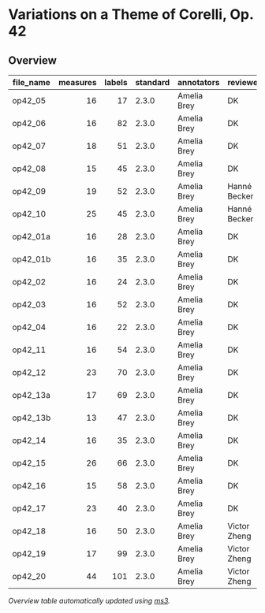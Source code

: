# Variations on a Theme of Corelli, Op. 42

## Overview
|file_name|measures|labels|standard|annotators | reviewers  |
|---------|-------:|-----:|--------|-----------|------------|
|op42_05  |      16|    17|2.3.0   |Amelia Brey|DK          |
|op42_06  |      16|    82|2.3.0   |Amelia Brey|DK          |
|op42_07  |      18|    51|2.3.0   |Amelia Brey|DK          |
|op42_08  |      15|    45|2.3.0   |Amelia Brey|DK          |
|op42_09  |      19|    52|2.3.0   |Amelia Brey|Hanné Becker|
|op42_10  |      25|    45|2.3.0   |Amelia Brey|Hanné Becker|
|op42_01a |      16|    28|2.3.0   |Amelia Brey|DK          |
|op42_01b |      16|    35|2.3.0   |Amelia Brey|DK          |
|op42_02  |      16|    24|2.3.0   |Amelia Brey|DK          |
|op42_03  |      16|    52|2.3.0   |Amelia Brey|DK          |
|op42_04  |      16|    22|2.3.0   |Amelia Brey|DK          |
|op42_11  |      16|    54|2.3.0   |Amelia Brey|DK          |
|op42_12  |      23|    70|2.3.0   |Amelia Brey|DK          |
|op42_13a |      17|    69|2.3.0   |Amelia Brey|DK          |
|op42_13b |      13|    47|2.3.0   |Amelia Brey|DK          |
|op42_14  |      16|    35|2.3.0   |Amelia Brey|DK          |
|op42_15  |      26|    66|2.3.0   |Amelia Brey|DK          |
|op42_16  |      15|    58|2.3.0   |Amelia Brey|DK          |
|op42_17  |      23|    40|2.3.0   |Amelia Brey|DK          |
|op42_18  |      16|    50|2.3.0   |Amelia Brey|Victor Zheng|
|op42_19  |      17|    99|2.3.0   |Amelia Brey|Victor Zheng|
|op42_20  |      44|   101|2.3.0   |Amelia Brey|Victor Zheng|


*Overview table automatically updated using [ms3](https://ms3.readthedocs.io/).*
